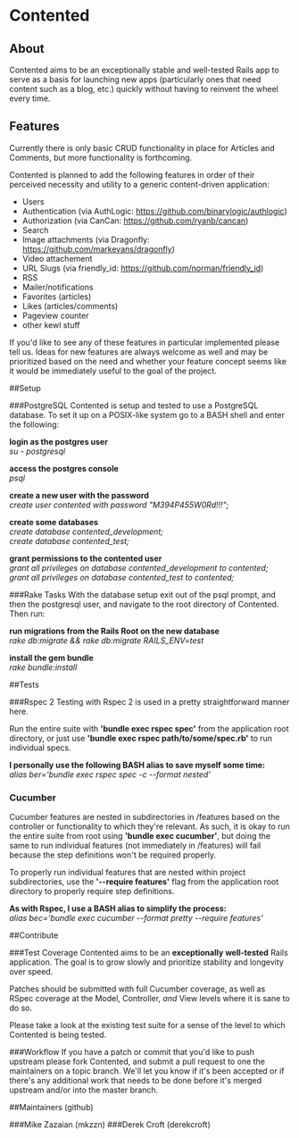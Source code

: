 # Contented

## About
Contented aims to be an exceptionally stable and well-tested Rails app to serve
as a basis for launching new apps (particularly ones that need content such as a
blog, etc.) quickly without having to reinvent the wheel every time.


## Features
Currently there is only basic CRUD functionality in place for Articles and
Comments, but more functionality is forthcoming.

Contented is planned to add the following features in order of their perceived
necessity and utility to a generic content-driven application:

- Users
- Authentication (via AuthLogic: https://github.com/binarylogic/authlogic)
- Authorization (via CanCan: https://github.com/ryanb/cancan)
- Search
- Image attachments (via Dragonfly: https://github.com/markevans/dragonfly)
- Video attachement
- URL Slugs (via friendly_id: https://github.com/norman/friendly_id)
- RSS
- Mailer/notifications
- Favorites (articles)
- Likes (articles/comments)
- Pageview counter
- other kewl stuff
 
If you'd like to see any of these features in particular implemented please
tell us.  Ideas for new features are always welcome as well and may be
prioritized based on the need and whether your feature concept seems like it
would be immediately useful to the goal of the project.


##Setup

###PostgreSQL
Contented is setup and tested to use a PostgreSQL database.  To set it up on a
POSIX-like system go to a BASH shell and enter the following:

**login as the postgres user**  
_su - postgresql_

**access the postgres console**  
_psql_

**create a new user with the password**  
_create user contented with password "M394P455W0Rd!!!";_

**create some databases**  
_create database contented_development;_  
_create database contented_test;_

**grant permissions to the contented user**  
_grant all privileges on database contented_development to contented;_  
_grant all privileges on database contented_test to contented;_


###Rake Tasks
With the database setup exit out of the psql prompt, and then the postgresql
user, and navigate to the root directory of Contented.  Then run:

**run migrations from the Rails Root on the new database**  
_rake db:migrate && rake db:migrate RAILS_ENV=test_

**install the gem bundle**  
_rake bundle:install_


##Tests

###Rspec 2
Testing with Rspec 2 is used in a pretty straightforward manner here.

Run the entire suite with **'bundle exec rspec spec'** from the application
root directory, or just use **'bundle exec rspec path/to/some/spec.rb'** to
run individual specs.

**I personally use the following BASH alias to save myself some time:**   
_alias ber='bundle exec rspec spec -c --format nested'_

### Cucumber
Cucumber features are nested in subdirectories in /features based on the
controller or functionality to which they're relevant.  As such, it is
okay to run the entire suite from root using **'bundle exec cucumber'**, but
doing the same to run individual features (not immediately in /features)
will fail because the step definitions won't be required properly.

To properly run individual features that are nested within project
subdirectories, use the **'--require features'** flag from the application
root directory to properly require step definitions.

**As with Rspec, I use a BASH alias to simplify the process:**   
_alias bec='bundle exec cucumber --format pretty --require features'_


##Contribute

###Test Coverage
Contented aims to be an **exceptionally well-tested** Rails application.  The goal
is to grow slowly and prioritize stability and longevity over speed.

Patches should be submitted with full Cucumber coverage, as well as RSpec
coverage at the Model, Controller, *and* View levels where it is sane to do so.

Please take a look at the existing test suite for a sense of the level to which
Contented is being tested.


###Workflow
If you have a patch or commit that you'd like to push upstream please fork
Contented, and submit a pull request to one the maintainers on a topic branch.  We'll
let you know if it's been accepted or if there's any additional work that needs to be
done before it's merged upstream and/or into the master branch.


##Maintainers (github)

###Mike Zazaian (mkzzn)
###Derek Croft (derekcroft)
